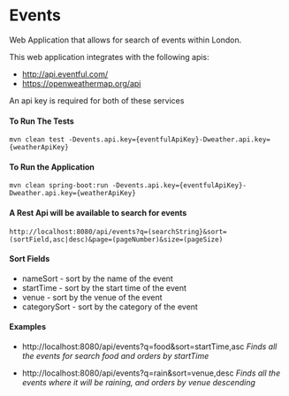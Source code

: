 # Events

Web Application that allows for search of events within London.

This web application integrates with the following apis:
*  http://api.eventful.com/ 
*  https://openweathermap.org/api

An api key is required for both of these services


#### To Run The Tests
````
mvn clean test -Devents.api.key={eventfulApiKey}-Dweather.api.key={weatherApiKey}
```` 

#### To Run the Application

````
mvn clean spring-boot:run -Devents.api.key={eventfulApiKey}-Dweather.api.key={weatherApiKey}
```` 

#### A Rest Api will be available to search for events
````
http://localhost:8080/api/events?q=(searchString}&sort=(sortField,asc|desc)&page=(pageNumber)&size=(pageSize)

````

#### Sort Fields
*   nameSort - sort by the name of the event
*   startTime - sort by the start time of the event
*   venue - sort by the venue of the event
*   categorySort - sort by the category of the event

#### Examples
* http://localhost:8080/api/events?q=food&sort=startTime,asc *Finds all the events for search food and orders by startTime*

* http://localhost:8080/api/events?q=rain&sort=venue,desc *Finds all the events where it will be raining, and orders by venue descending*
